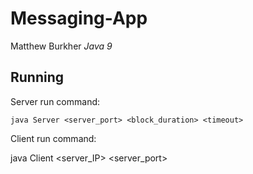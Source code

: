 # Messaging-App
Matthew Burkher
*Java 9*

## Running
Server run command:

	java Server <server_port> <block_duration> <timeout>
  
Client run command:

  java Client <server_IP> <server_port>
